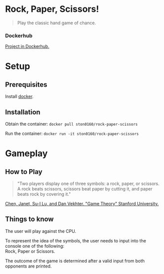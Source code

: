 # Rock, Paper, Scissors!

> Play the classic hand game of chance.

### Dockerhub

[Project in Dockerhub.](https://hub.docker.com/r/ston0160/rock-paper-scissors)

# Setup

## Prerequisites

Install [docker](https://docs.docker.com/get-docker/). 

## Installation

Obtain the container: `docker pull ston0160/rock-paper-scissors`

Run the container: `docker run -it ston0160/rock-paper-scissors`

# Gameplay

## How to Play

> "Two players display one of three symbols: a rock, paper, or scissors. A rock beats scissors, scissors beat paper by cutting it, and paper beats rock by covering it."

[Chen, Janet, Su-I Lu, and Dan Vekhter. "Game Theory" Stanford University.](https://cs.stanford.edu/people/eroberts/courses/soco/projects/game-theory/psr.html)

## Things to know

The user will play against the CPU.

To represent the idea of the symbols, the user needs to input into the console one of the following:\
Rock, Paper or Scissors.

The outcome of the game is determined after a valid input from both opponents are printed.